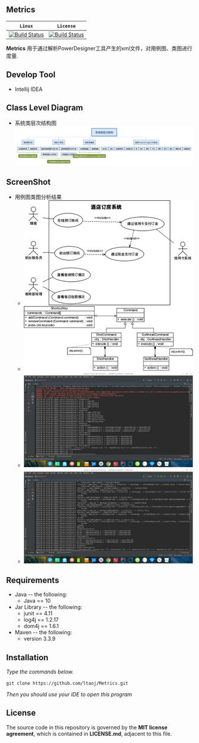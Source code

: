 ## **Metrics**

|**`Linux`**|**`License`**|
|-----------|-------------|
|[![Build Status](https://www.travis-ci.org/ltaoj/ClassMine.svg?branch=master) ](https://www.travis-ci.org/ltaoj/ClassMine)|[![Build Status](https://camo.githubusercontent.com/890acbdcb87868b382af9a4b1fac507b9659d9bf/68747470733a2f2f696d672e736869656c64732e696f2f62616467652f6c6963656e73652d4d49542d626c75652e737667) ](https://github.com/ltaoj/ClassMine/blob/master/LICENSE)|

**Metrics** 用于通过解析PowerDesigner工具产生的xml文件，对用例图、类图进行度量.

## Develop Tool
- Intellij IDEA

## Class Level Diagram
- 系统类层次结构图
    ![结构图](docs/classlevel.png)

## ScreenShot
- 用例图类图分析结果
    - ![用例图](docs/screenshot1.png)
    - ![类图](docs/screenshot2.png)
    - ![解析计算结果](docs/screenshot3.png)
    - ![解析计算结果](docs/screenshot4.png)
## Requirements
- Java -- the following:
	- Java == 10
- Jar Library -- the following:
    - junit == 4.11
    - log4j == 1.2.17
    - dom4j == 1.6.1
- Maven -- the following:
    - version 3.3.9

## Installation
*Type the commands below.*
```
git clone https://github.com/ltaoj/Metrics.git
```
*Then you should use your IDE to open this program*
    
## License

The source code in this repository is governed by the **MIT license agreement**, which is contained in **LICENSE.md**, adjacent to this file.